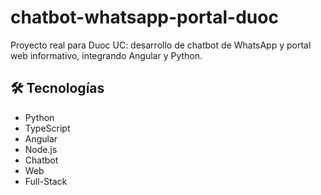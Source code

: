 # chatbot-whatsapp-portal-duoc
Proyecto real para Duoc UC: desarrollo de chatbot de WhatsApp y portal web informativo, integrando Angular y Python.

## 🛠 Tecnologías
- Python
- TypeScript
- Angular
- Node.js
- Chatbot
- Web
- Full-Stack
